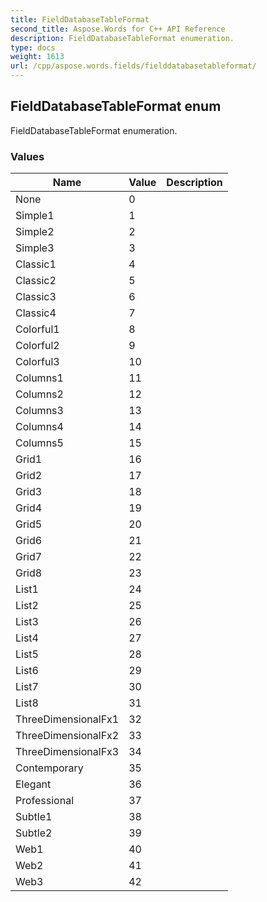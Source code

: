 ```yaml
---
title: FieldDatabaseTableFormat
second_title: Aspose.Words for C++ API Reference
description: FieldDatabaseTableFormat enumeration. 
type: docs
weight: 1613
url: /cpp/aspose.words.fields/fielddatabasetableformat/
---
```

## FieldDatabaseTableFormat enum


FieldDatabaseTableFormat enumeration.

### Values

| Name | Value | Description |
| --- | --- | --- |
| None | 0 |  |
| Simple1 | 1 |  |
| Simple2 | 2 |  |
| Simple3 | 3 |  |
| Classic1 | 4 |  |
| Classic2 | 5 |  |
| Classic3 | 6 |  |
| Classic4 | 7 |  |
| Colorful1 | 8 |  |
| Colorful2 | 9 |  |
| Colorful3 | 10 |  |
| Columns1 | 11 |  |
| Columns2 | 12 |  |
| Columns3 | 13 |  |
| Columns4 | 14 |  |
| Columns5 | 15 |  |
| Grid1 | 16 |  |
| Grid2 | 17 |  |
| Grid3 | 18 |  |
| Grid4 | 19 |  |
| Grid5 | 20 |  |
| Grid6 | 21 |  |
| Grid7 | 22 |  |
| Grid8 | 23 |  |
| List1 | 24 |  |
| List2 | 25 |  |
| List3 | 26 |  |
| List4 | 27 |  |
| List5 | 28 |  |
| List6 | 29 |  |
| List7 | 30 |  |
| List8 | 31 |  |
| ThreeDimensionalFx1 | 32 |  |
| ThreeDimensionalFx2 | 33 |  |
| ThreeDimensionalFx3 | 34 |  |
| Contemporary | 35 |  |
| Elegant | 36 |  |
| Professional | 37 |  |
| Subtle1 | 38 |  |
| Subtle2 | 39 |  |
| Web1 | 40 |  |
| Web2 | 41 |  |
| Web3 | 42 |  |

